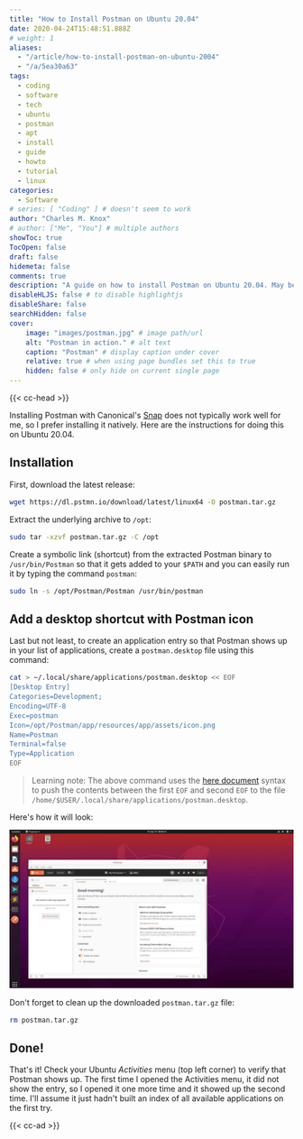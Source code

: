 ```yaml
---
title: "How to Install Postman on Ubuntu 20.04"
date: 2020-04-24T15:48:51.888Z
# weight: 1
aliases:
  - "/article/how-to-install-postman-on-ubuntu-2004"
  - "/a/5ea30a63"
tags:
  - coding
  - software
  - tech
  - ubuntu
  - postman
  - apt
  - install
  - guide
  - howto
  - tutorial
  - linux
categories:
  - Software
# series: [ "Coding" ] # doesn't seem to work
author: "Charles M. Knox"
# author: ["Me", "You"] # multiple authors
showToc: true
TocOpen: false
draft: false
hidemeta: false
comments: true
description: "A guide on how to install Postman on Ubuntu 20.04. May be outdated."
disableHLJS: false # to disable highlightjs
disableShare: false
searchHidden: false
cover:
    image: "images/postman.jpg" # image path/url
    alt: "Postman in action." # alt text
    caption: "Postman" # display caption under cover
    relative: true # when using page bundles set this to true
    hidden: false # only hide on current single page
---
```


{{< cc-head >}}

Installing Postman with Canonical's [Snap](https://snapcraft.io/) does not typically work well for me, so I prefer installing it natively. Here are the instructions for doing this on Ubuntu 20.04.

## Installation

First, download the latest release:

```bash
wget https://dl.pstmn.io/download/latest/linux64 -O postman.tar.gz
```

Extract the underlying archive to `/opt`:

```bash
sudo tar -xzvf postman.tar.gz -C /opt
```

Create a symbolic link (shortcut) from the extracted Postman binary to `/usr/bin/Postman` so that it gets added to your `$PATH` and you can easily run it by typing the command `postman`:

```bash
sudo ln -s /opt/Postman/Postman /usr/bin/postman
```

## Add a desktop shortcut with Postman icon

Last but not least, to create an application entry so that Postman shows up in your list of applications, create a `postman.desktop` file using this command:

```bash
cat > ~/.local/share/applications/postman.desktop << EOF
[Desktop Entry]
Categories=Development;
Encoding=UTF-8
Exec=postman
Icon=/opt/Postman/app/resources/app/assets/icon.png
Name=Postman
Terminal=false
Type=Application
EOF
```

> Learning note: The above command uses the [here document](https://en.wikipedia.org/wiki/Here_document) syntax to push the contents between the first `EOF` and second `EOF` to the file `/home/$USER/.local/share/applications/postman.desktop`.

Here's how it will look:

![Postman in Activities search](images/postman.jpg)

Don't forget to clean up the downloaded `postman.tar.gz` file:

```bash
rm postman.tar.gz
```

## Done!

That's it! Check your Ubuntu _Activities_ menu (top left corner) to verify that Postman shows up. The first time I opened the Activities menu, it did not show the entry, so I opened it one more time and it showed up the second time. I'll assume it just hadn't built an index of all available applications on the first try.

{{< cc-ad >}}
